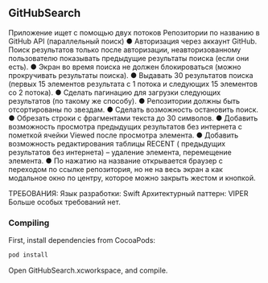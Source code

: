 ## GitHubSearch

Приложение ищет с помощью двух потоков Репозитории по названию в GitHub API (параллельный поиск)
● Авторизация через аккаунт GitHub. Поиск результатов только после авторизации, неавторизованному пользователю показывать предыдущие результаты поиска (если они
есть).
● Экран во время поиска не должен блокироваться (можно прокручивать
результаты поиска).
● Выдавать 30 результатов поиска (первых 15 элементов результата с 1 потока и
следующих 15 элементов со 2 потока).
● Сделать пагинацию для загрузки следующих результатов (по такому же способу).
● Репозитории должны быть отсортированы по звездам.
● Сделать возможность остановить поиск.
● Обрезать строки с фрагментами текста до 30 символов.
● Добавить возможность просмотра предыдущих результатов без интернета с
пометкой ячейки Viewed после просмотра элемента.
● Добавить возможность редактирования таблицы RECENT ( предыдущих
результатов без интернета) – удаление элемента, перемещение элемента.
● По нажатию на название открывается браузер с переходом по ссылке
репозитория, но не на весь экран а как модальное окно по центру, которое можно закрыть жестом и кнопкой.

ТРЕБОВАНИЯ:
Язык разработки: Swift
Архитектурный паттерн: VIPER
Больше особых требований нет.

### Compiling

First, install dependencies from CocoaPods:

```bash
pod install
```

Open GitHubSearch.xcworkspace, and compile.
